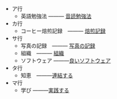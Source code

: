 * ア行
    * 英語勉強法 ——— [音読勉強法](202105051536%20%E8%8B%B1%E8%AA%9E%E5%8B%89%E5%BC%B7%E6%B3%95.md)
* カ行
    * コーヒー焙煎記録　——— [焙煎記録](202104171756%20%E3%82%B3%E3%83%BC%E3%83%92%E3%83%BC%E7%84%99%E7%85%8E%E8%A8%98%E9%8C%B2.md)
* サ行
    * 写真の記録　——— [写真の記録](202105081639%20%E5%86%99%E7%9C%9F%E3%81%AE%E8%A8%98%E9%8C%B2.md)
    * 組織　——— [組織](202105040659%20%E6%98%8E%E7%A2%BA%E3%81%AA%E3%83%93%E3%82%B8%E3%83%A7%E3%83%B3%E3%82%92%E6%8C%81%E3%81%A4.md)
    * ソフトウェア ———[良いソフトウェア](202104171541%20%E8%89%AF%E3%81%84%E3%82%BD%E3%83%95%E3%83%88%E3%82%A6%E3%82%A7%E3%82%A2%E3%82%B3%E3%83%BC%E3%83%89%E3%81%A8%E3%81%AF.md)
* タ行
    * 知恵　———[連結する](202104171531%20%E9%9B%86%E3%82%81%E3%82%8B%E3%81%AE%E3%81%A7%E3%81%AF%E3%81%AA%E3%81%8F%E9%80%A3%E7%B5%90%E3%81%99%E3%82%8B.md)
* マ行
    * 学び  ———[実践する](202104171520%20%E5%AD%A6%E3%81%B3%E3%82%92%E6%9C%AC%E5%BD%93%E3%81%AE%E3%82%82%E3%81%AE%E3%81%AB%E3%81%99%E3%82%8B.md)
